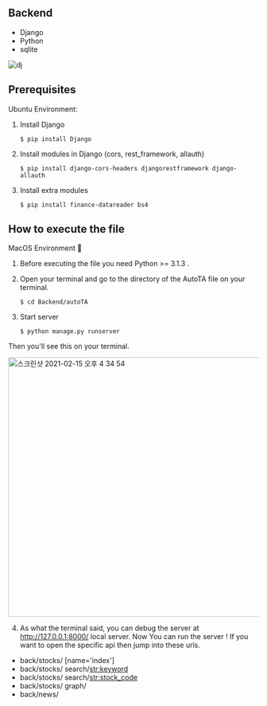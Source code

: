 ## Backend

-   Django
-   Python
-   sqlite

![dj](https://user-images.githubusercontent.com/41604678/107917985-3342b580-6fac-11eb-8364-c297b10d98e5.png)

## Prerequisites

Ubuntu Environment:

1. Install Django
    ```
    $ pip install Django
    ```
2. Install modules in Django
   (cors, rest_framework, allauth)
    ```
    $ pip install django-cors-headers djangorestframework django-allauth
    ```
3. Install extra modules
    ```
    $ pip install finance-datareader bs4
    ```

## How to execute the file

MacOS Environment :apple:

1. Before executing the file you need Python >= 3.1.3 .

2. Open your terminal and go to the directory of the AutoTA file on your terminal.

    ```
    $ cd Backend/autoTA
    ```

3. Start server
    ```
    $ python manage.py runserver
    ```

Then you'll see this on your terminal.

<img width="521" alt="스크린샷 2021-02-15 오후 4 34 54" src="https://user-images.githubusercontent.com/41604678/107917790-d8a95980-6fab-11eb-828b-2c363e035db4.png">

4. As what the terminal said, you can debug the server at http://127.0.0.1:8000/ local server.
   Now You can run the server ! If you want to open the specific api then jump into these urls.

-   back/stocks/ [name='index']
-   back/stocks/ search/<str:keyword>
-   back/stocks/ search/<str:stock_code>
-   back/stocks/ graph/
-   back/news/
